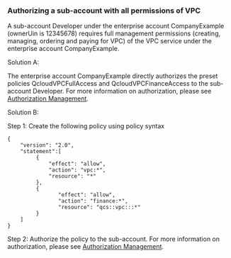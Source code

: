 ### Authorizing a sub-account with all permissions of VPC

A sub-account Developer under the enterprise account CompanyExample (ownerUin is 12345678) requires full management permissions (creating, managing, ordering and paying for VPC) of the VPC service under the enterprise account CompanyExample.

Solution A:

The enterprise account CompanyExample directly authorizes the preset policies QcloudVPCFullAccess and QcloudVPCFinanceAccess to the sub-account Developer. For more information on authorization, please see [Authorization Management](https://intl.cloud.tencent.com/document/product/598/10602).

Solution B:

Step 1: Create the following policy using policy syntax
```
{
    "version": "2.0",
    "statement":[
         {
             "effect": "allow",
             "action": "vpc:*",
             "resource": "*"
         },
         {
                "effect": "allow",
                "action": "finance:*",
                "resource": "qcs::vpc:::*"
         }
    ]
}
```

Step 2: Authorize the policy to the sub-account. For more information on authorization, please see [Authorization Management](https://intl.cloud.tencent.com/document/product/598/10602).


